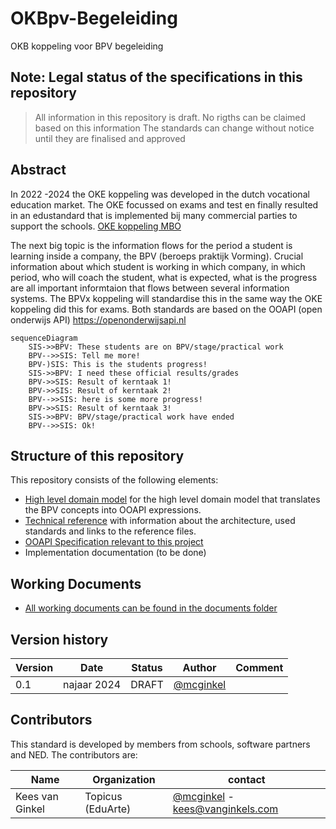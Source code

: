 # OKBpv-Begeleiding
OKB koppeling voor BPV begeleiding


## Note: Legal status of the specifications in this repository
 > All information in this repository is draft. No rigths can be claimed based on this information
 > The standards can change without notice until they are finalised and approved

## Abstract
In 2022 -2024 the OKE koppeling was developed in the dutch vocational education market. The OKE focussed on exams and test en finally resulted in an edustandard that is implemented bij many commercial parties to support the schools.
[OKE koppeling MBO ](https://www.edustandaard.nl/standaard_afspraken/onderwijs-koppelingen-examinering-mbo/oke-mbo-1-0/)

The next big topic is the information flows for the period a student is learning inside a company, the BPV (beroeps praktijk Vorming). Crucial information about which student is working in which company, in which period, who will coach the student, what is expected, what is the progress are all important informtaion that flows between several information systems. The BPVx koppeling will standardise this in the same way the OKE koppeling did this for exams. Both standards are based on the OOAPI (open onderwijs API) https://openonderwijsapi.nl 

```mermaid
sequenceDiagram
    SIS->>BPV: These students are on BPV/stage/practical work
    BPV-->>SIS: Tell me more!
    BPV-)SIS: This is the students progress!
    SIS->>BPV: I need these official results/grades
    BPV->>SIS: Result of kerntaak 1!
    BPV->>SIS: Result of kerntaak 2!
    BPV-->>SIS: here is some more progress!
    BPV->>SIS: Result of kerntaak 3!
    SIS->>BPV: BPV/stage/practical work have ended
    BPV-->>SIS: Ok!

```


## Structure of this repository

This repository consists of the following elements:
- [High level domain model](doc/domainmodel.md) for the high level domain model that translates the BPV concepts into OOAPI expressions.
- [Technical reference](doc/technical-reference.md) with information about the architecture, used standards and links to the reference files.
- [OOAPI Specification relevant to this project](specification/v5/docs.html)
- Implementation documentation (to be done)

## Working Documents
- [All working documents can be found in the documents folder](doc/documents/)

## Version history

| Version | Date | Status | Author | Comment |
|---|---|---|---|---|
| 0.1 | najaar 2024 | DRAFT | [@mcginkel](https://github.com/mcginkel) | |

## Contributors

This standard is developed by members from schools, software partners and NED. The contributors are:

| Name | Organization | contact |
|---|---|---|
| Kees van Ginkel | Topicus (EduArte)  | [@mcginkel](https://github.com/mcginkel) -  kees@vanginkels.com |
